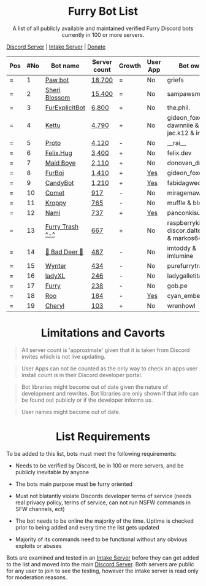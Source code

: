 <h1 align="center">Furry Bot List</h1>

<p align="center">A list of all publicly available and maintained verified Furry Discord bots currently in 100 or more servers. </p>

[Discord Server] | [Intake Server] | [Donate](https://foxo.gay/donate)


| Pos | #No | Bot name | Server count | Growth | User App | Bot owner | Bot lib
| --- | --- | -------- | -------------| ----- | ----- | ----------- | ---------- |
| = | 1 | [Paw bot] | [18,700](https://discord.com/oauth2/authorize?client_id=663823539672973353&scope=applications.commands%20bot) | = | No | griefs | Custom
| = | 2 | [Sheri Blossom] | [15,400](https://discord.com/oauth2/authorize?client_id=911836896429232148&scope=applications.commands%20bot) | = | No | sampawsmith | Discord.py
| = | 3 | [FurExplicitBot] | [6,800](https://discord.com/oauth2/authorize?=&client_id=534828939198070824&scope=applications.commands%20bot) | + | No | the.phil. | Discord.js
| = | 4 | [Kettu] | [4,790](https://discord.com/oauth2/authorize?client_id=667131062941384757&scope=applications.commands%20bot) | + | No | gideon_foxo & dawnniie & jac.k12 & index.ts | Custom
| = | 5 | [Proto] | [4,120](https://discord.com/oauth2/authorize?client_id=724601984241369100&scope=applications.commands%20bot) | - | No | \_\_rai__ | Discord.net
| = | 6 | [Felix.Hug] | [3,400](https://discord.com/oauth2/authorize?client_id=950449870647492658&scope=applications.commands%20bot) | + | No | felix.dev | Discord.py
| = | 7 | [Maid Boye] | [2,110](https://discord.com/oauth2/authorize?client_id=879918811791388705&scope=applications.commands%20bot) | + | No | donovan_dmc | Eris
| = | 8 | [FurBoi] | [1,410](https://discord.com/oauth2/authorize?client_id=990695577547333734&scope=applications.commands%20bot) | + | [Yes](https://discord.com/oauth2/authorize?client_id=990695577547333734&scope=applications.commands&integration_type=1) | gideon_foxo | Discord.js
| = | 9 | [CandyBot] | [1,210](https://discord.com/oauth2/authorize?client_id=989439821380476990&scope=applications.commands%20bot) | + | [Yes](https://discord.com/oauth2/authorize?client_id=989439821380476990&scope=applications.commands&integration_type=1) | fabidagwec | Hikari
| = | 10 | [Comet] | [917](https://discord.com/oauth2/authorize?client_id=678719240290828289&scope=applications.commands%20bot) | - | No | miragemaws | Unknown
| = | 11 | [Kroppy] | [765](https://discord.com/oauth2/authorize?client_id=875974356633788436&scope=applications.commands%20bot) | - | No | muffle & blxxded | NextCord 
| = | 12 | [Nami] | [737](https://discord.com/oauth2/authorize?client_id=747612596982513724&scope=applications.commands%20bot) | + | [Yes](https://discord.com/oauth2/authorize?client_id=747612596982513724&scope=applications.commands&integration_type=1) | panconkisu | Unknown
| = | 13 | [Furry Trash ^-^] | [667](https://discord.com/oauth2/authorize?client_id=417900655601254420&scope=applications.commands%20bot) | + | No | raspberrykitty1 & discor.dalternative & markos6439 | Discord.py
| = | 14 | [🐾 Bad Deer 🐾] | [487](https://discord.com/oauth2/authorize?client_id=879514717612310558&scope=applications.commands%20bot) | - | No | imtoddy & imlumine | BDScript & AOI.js
| = | 15 | [Wynter] | [434](https://discord.com/oauth2/authorize?client_id=548269826020343809&scope=applications.commands%20bot) | - | No | purefurrytrash | Discord.js
| = | 16 | [ladyXL] | [246](https://discord.com/oauth2/authorize?client_id=987571118690955294&scope=applications.commands%20bot) | - | No | ladygalletita | Discord.js
| = | 17 | [Furry] | [238](https://discord.com/oauth2/authorize?client_id=1256087992829739059&scope=applications.commands%20bot) | - | No | gob.pe | Discord.js
| = | 18 | [Roo] | [184](https://discord.com/oauth2/authorize?client_id=675609879083483136&scope=applications.commands%20bot) | - | [Yes](https://discord.com/oauth2/authorize?client_id=675609879083483136&scope=applications.commands&integration_type=1) | cyan_emberfox | Unknown
| = | 19 | [Cheryl] | [103](https://discord.com/oauth2/authorize?client_id=940369423125061633&scope=applications.commands%20bot) | + | No | wrenhowl | Discord.js



<h1 align="center">Limitations and Cavorts</h1>

> All server count is 'approximate' given that it is taken from Discord invites which is not live updating.

> User Apps can not be counted as the only way to check an apps user install count is in their Discord developer portal.

> Bot libraries might become out of date given the nature of development and rewrites. Bot libraries are only shown if that info can be found out publicly or if the developer informs us.

> User names might become out of date.

<h1 align="center">List Requirements</h1>

To be added to this list, bots must meet the following requirements:

- Needs to be verified by Discord, be in 100 or more servers, and be publicly inevitable by anyone

- The bots main purpose must be furry oriented

- Must not blatantly violate Discords developer terms of service (needs real privacy policy, terms of service, can not run NSFW commands in SFW channels, ect)

- The bot needs to be online the majority of the time. Uptime is checked prior to being added and every time the list gets updated

- Majority of its commands need to be functional without any obvious exploits or abuses

Bots are examined and tested in an [Intake Server] before they can get added to the list and moved into the main [Discord Server]. Both servers are public for any user to join to see the testing, however the intake server is read only for moderation reasons.


<!-- Markdown Links -->

[Discord Server]:https://discord.gg/c4q5GMN2n4
[Intake Server]:https://discord.gg/dTKfYRmk4W

[Sheri Blossom]:https://discord.bots.gg/bots/911836896429232148
[Paw bot]:https://discord.bots.gg/bots/663823539672973353
[Kettu]:https://discord.bots.gg/bots/667131062941384757
[Nyx]:https://discord.com/application-directory/600206352916414464
[FurExplicitBot]:https://discord.bots.gg/bots/534828939198070824
[Proto]:https://discord.bots.gg/bots/724601984241369100
[Maid Boye]:https://top.gg/bot/879918811791388705
[Nami]:https://top.gg/bot/747612596982513724
[OwO Bot]:https://top.gg/bot/517201738646945803
[Furry Trash ^-^]:https://top.gg/bot/417900655601254420
[BOOPER]:https://discord.bots.gg/bots/759083323275608096
[Frostbyte]:https://top.gg/bot/732233716604076075
[FurBot]:https://top.gg/bot/716259432878702633
[Felix.Hug]:https://top.gg/bot/950449870647492658
[Wynter]:https://discords.com/bots/bot/548269826020343809
[KitsuneBot]:https://discord.bots.gg/bots/738229595626668102
[ProtoByte]:https://top.gg/bot/877347193328111666
[EPRO]:https://top.gg/bot/823554361397215294
[KarinaTwo]:https://top.gg/bot/793530706319114261
[HavenBot]:https://top.gg/bot/688494367807111234
[Skyyo]:https://discord.bots.gg/bots/877928677109817404
[Protogenchik]:https://discords.com/bots/bot/890645772557746206
[FurBoi]:https://top.gg/bot/990695577547333734
[🐾 Bad Deer 🐾]:https://top.gg/bot/879514717612310558
[Mr. Zorua]:https://top.gg/bot/735733344494682124
[Comet]:https://discord.com/users/678719240290828289
[Isi_AvaliBot]:https://top.gg/bot/876515016143147110
[Kroppy]:https://top.gg/bot/875974356633788436
[Colin]:https://discord-botlist.eu/bots/956589806622756894
[Roo]:https://discordbotlist.com/bots/roo-bot
[ladyXL]:https://top.gg/bot/987571118690955294
[CandyBot]:https://top.gg/bot/989439821380476990
[FluffyRanger]:https://discordbotlist.com/bots/fluffyranger
[Felix.AI]:https://discord.com/application-directory/1139632229044199444
[Artifacts]:https://top.gg/user/2368333624209309696
[FluffBoost]:https://discord.com/application-directory/1152416549261561856
[FoxyTail]:https://top.gg/bot/716682147749953616
[Furry]:https://discord.com/application-directory/1256087992829739059
[Katua]:https://discord.com/application-directory/1251191594757914644
[Proty]:https://top.gg/bot/1169730126402039890
[FurryVerse Bot]:https://discord.com/application-directory/1131388328403546164
[Cheryl]:https://top.gg/bot/940369423125061633
